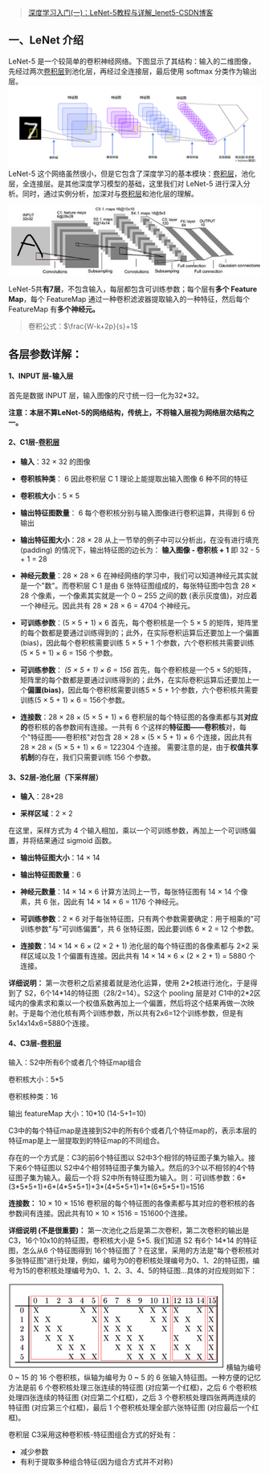>[深度学习入门(一)：LeNet-5教程与详解\_lenet5-CSDN博客](https://blog.csdn.net/qq_40714949/article/details/109863595)
## 一、LeNet 介绍
 LeNet-5 是一个较简单的卷积神经网络。下图显示了其结构：输入的二维图像，先经过两次[卷积层](../神经网络元素/卷积层.md)到池化层，再经过全连接层，最后使用 softmax 分类作为输出层。
![](LeNet/LeNet结构.png)
LeNet-5 这个网络虽然很小，但是它包含了深度学习的基本模块：[卷积层](../神经网络元素/卷积层.md)，池化层，全连接层。是其他深度学习模型的基础，这里我们对 LeNet-5 进行深入分析。同时，通过实例分析，加深对与[卷积层](../神经网络元素/卷积层.md)和池化层的理解。

![](LeNet/LeNet结构2.jpg)

LeNet-5共**有7层**，不包含输入，每层都包含可训练参数；每个层有**多个 Feature Map**，每个 FeatureMap 通过一种卷积滤波器提取输入的一种特征，然后每个 FeatureMap 有**多个神经元。**

>卷积公式：$\frac{W-k+2p}{s}+1$
## 各层参数详解：

#### 1、INPUT 层-输入层

首先是数据 INPUT 层，输入图像的尺寸统一归一化为32\*32。

**注意：本层不算LeNet-5的网络结构，传统上，不将输入层视为网络层次结构之一。**

#### 2、C1层-[卷积层](../神经网络元素/卷积层.md)

* **输入**：32 × 32 的图像

* **卷积核种类**： 6
因此卷积层 C 1 理论上能提取出输入图像 6 种不同的特征

* **卷积核大小**：5 × 5

* **输出特征图数量**： 6
每个卷积核分别与输入图像进行卷积运算，共得到 6 份输出

* **输出特征图大小**：28 × 28
从上一节举的例子中可以分析出，在没有进行填充 (padding) 的情况下，输出特征图的边长为：
**输入图像 - 卷积核 + 1**
即 32 - 5 + 1 = 28

* **神经元数量**：28 × 28 × 6
在神经网络的学习中，我们可以知道神经元其实就是一个"数"。而卷积层 C 1 是由 6 张特征图组成的，每张特征图中包含 28 × 28 个像素，一个像素其实就是一个 0 ~ 255 之间的数 (表示灰度值)，对应着一个神经元。因此共有 28 × 28 × 6 = 4704 个神经元。

* **可训练参数**：(5 × 5 + 1) × 6
首先，每个卷积核是一个 5 × 5 的矩阵，矩阵里的每个数都是要通过训练得到的；此外，在实际卷积运算后还要加上一个偏置 (bias)，因此每个卷积核需要训练 5 × 5 + 1 个参数，六个卷积核共需要训练 (5 × 5 + 1) × 6 = 156 个参数。

* **可训练参数**： *(5 × 5 + 1) × 6 = 156*
首先，每个卷积核是一个5 × 5的矩阵，矩阵里的每个数都是要通过训练得到的；此外，在实际卷积运算后还要加上一个**偏置(bias)**，因此每个卷积核需要训练5 × 5 + 1个参数，六个卷积核共需要训练(5 × 5 + 1) × 6 = 156个参数。

* **连接数**：28 × 28 × (5 × 5 + 1) × 6
 卷积层的每个特征图的各像素都与其**对应的**卷积核的各参数间有连接。一共有 6 个这样的**特征图——卷积核**对，每个"特征图——卷积核"对包含 28 × 28 × (5 × 5 + 1) × 6 个连接，因此共有 28 × 28 × (5 × 5 + 1) × 6 = 122304 个连接。
需要注意的是，由于**权值共享机制**的存在，我们只需要训练 156 个参数。

#### 3、S2层-池化层（下采样层）

* **输入**：28\*28

* **采样区域**：2 × 2

在这里，采样方式为 4 个输入相加，乘以一个可训练参数，再加上一个可训练偏置，并将结果通过 sigmoid 函数。

* **输出特征图大小**：14 × 14

* **输出特征图数量**：6

* **神经元数量**：14 × 14 × 6
计算方法同上一节，每张特征图有 14 × 14 个像素，共 6 张，因此有 14 × 14 × 6 = 1176 个神经元。

* **可训练参数**：2 × 6
对于每张特征图，只有两个参数需要确定：用于相乘的"可训练参数"与"可训练偏置"，共 6 张特征图，因此要训练 6 × 2 = 12 个参数。

* **连接数**：14 × 14 × 6 × (2 × 2 + 1)
池化层的每个特征图的各像素都与 2×2 采样区域以及 1 个偏置有连接。因此共有 14 × 14 × 6 × (2 × 2 + 1) = 5880 个连接。

**详细说明：** 第一次卷积之后紧接着就是池化运算，使用 2\*2核进行池化，于是得到了 S2，6个14\*14的特征图（28/2=14）。S2这个 pooling 层是对 C1中的2\*2区域内的像素求和乘以一个权值系数再加上一个偏置，然后将这个结果再做一次映射。于是每个池化核有两个训练参数，所以共有2x6=12个训练参数，但是有5x14x14x6=5880个连接。

#### 4、C3层-[卷积层](../神经网络元素/卷积层.md)

输入：S2中所有6个或者几个特征map组合

卷积核大小：5\*5

卷积核种类：16

输出 featureMap 大小：10\*10 (14-5+1=10)

C3中的每个特征map是连接到S2中的所有6个或者几个特征map的，表示本层的特征map是上一层提取到的特征map的不同组合。

存在的一个方式是：C3的前6个特征图以 S2中3个相邻的特征图子集为输入。接下来6个特征图以 S2中4个相邻特征图子集为输入。然后的3个以不相邻的4个特征图子集为输入。最后一个将 S2中所有特征图为输入。则：可训练参数：6*(3\*5\*5+1)+6*(4\*5\*5+1)+3*(4\*5\*5+1)+1*(6\*5\*5+1)=1516

**连接数：** 10 × 10 × 1516
卷积层的每个特征图的各像素都与其对应的卷积核的各参数间有连接。因此共有10 × 10 × 1516 = 151600个连接。

**详细说明 (不是很重要)：** 第一次池化之后是第二次卷积，第二次卷积的输出是 C3，16个10x10的特征图，卷积核大小是 5\*5. 我们知道 S2 有6个 14\*14 的特征图，怎么从6 个特征图得到 16个特征图了？在这里，采用的方法是"每个卷积核对多张特征图"进行处理，例如，编号为0的卷积核处理编号为0、1、2的特征图，编号为15的卷积核处理编号为0、1、2、3、4、5的特征图…具体的对应规则如下：

![](LeNet/16个特征图.png)
横轴为编号 0 ~ 15 的 16 个卷积核，纵轴为编号为 0 ~ 5 的 6 张输入特征图。一种方便的记忆方法是前 6 个卷积核处理三张连续的特征图 (对应第一个红框)，之后 6 个卷积核处理四张连续的特征图 (对应第二个红框)，之后 3 个卷积核处理四张两两连续的特征图 (对应第三个红框)，最后 1 个卷积核处理全部六张特征图 (对应最后一个红框)。

卷积层 C3采用这种卷积核-特征图组合方式的好处有：

- 减少参数
- 有利于提取多种组合特征(因为组合方式并不对称)